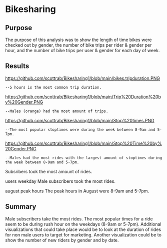 # Bikesharing

## Purpose
The purpose of this analysis was to show the length of time bikes were checked out by gender, the number of bike trips per rider & gender per hour, and the number of bike trips per user & gender for each day of week.

## Results
https://github.com/scottrab/Bikesharing1/blob/main/bikes.tripduration.PNG

    --5 hours is the most common trip duration.

https://github.com/scottrab/Bikesharing1/blob/main/Trip%20Duration%20by%20Gender.PNG

    --Males (orange) had the most amount of trips.

https://github.com/scottrab/Bikesharing1/blob/main/Stop%20times.PNG

    --The most popular stoptimes were during the week between 8-9am and 5-7pm.

https://github.com/scottrab/Bikesharing1/blob/main/Stop%20Time%20by%20Gender.PNG
    
    --Males had the most rides with the largest amount of stoptimes during the week between 8-9am and 5-7pm.

Subsribers took the most amount of rides.

users weekday
Male subscribers took the most rides.

august peak hours
The peak hours in August were 8-9am and 5-7pm. 

## Summary
Male subscribers take the most rides.  The most popular times for a ride seem to be during rush hour on the weekdays (8-9am or 5-7pm). Additional visualizations that could take place would be to look at the duration of rides for non male users to target for marketing. Another visualization could be to show the number of new riders by gender and by date.


